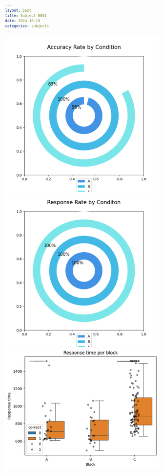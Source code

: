 ```yaml
---
layout: post
title: Subject 8001
date: 2024-10-19
categories: subjects
---
```


![](data/8001/run-1/8001_accuracy_rate.png)
![](data/8001/run-1/8001_response_rate.png)
![](data/8001/run-1/8001_rt.png)
